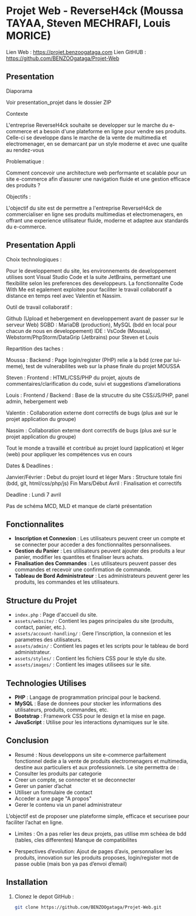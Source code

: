 # Projet Web - ReverseH4ck (Moussa TAYAA, Steven MECHRAFI, Louis MORICE)

Lien Web : https://projet.benzoogataga.com
Lien GitHUB : https://github.com/BENZOOgataga/Projet-Web

## Presentation

Diaporama

Voir presentation_projet dans le dossier ZIP

Contexte

L'entreprise ReverseH4ck souhaite se developper sur le marche du e-commerce et a besoin d'une plateforme en ligne pour vendre ses produits. 
Celle-ci se developpe dans le marche de la vente de multimedia et electromenager, en se demarcant par un style moderne et avec une qualite au rendez-vous

Problematique : 

Comment concevoir une architecture web performante et scalable pour un site e-commerce afin d’assurer une navigation fluide et une gestion efficace des produits ?

Objectifs : 

L'objectif du site est de permettre a l'entreprise ReverseH4ck de commercialiser en ligne ses produits multimedias et electromenagers, en offrant une experience utilisateur fluide, moderne et adaptee aux standards du e-commerce.


## Presentation Appli

Choix technologiques :

Pour le developpement du site, les environnements de developpement utilises sont Visual Studio Code et la suite JetBrains, permettant une flexibilite selon les preferences des developpeurs. La fonctionnalite Code With Me est egalement exploitee pour faciliter le travail collaboratif a distance en temps reel avec Valentin et Nassim.

Outil de travail collaboratif :

Github (Upload et hebergement en developpement avant de passer sur le serveur Web)
SGBD : MariaDB (production), MySQL (bdd en local pour chacun de nous en developpement)
IDE : VsCode (Moussa), Webstorm/PhpStorm/DataGrip (Jetbrains) pour Steven et Louis

Repartition des taches :

Moussa : Backend : Page login/register (PHP) relie a la bdd (cree par lui-meme), test de vulnerabilites web sur la phase finale du projet MOUSSA

Steven : Frontend : HTML/CSS/PHP du projet, ajouts de commentaires/clarification du code, suivi et suggestions d’ameliorations 

Louis : Frontend / Backend : Base de la strucutre du site CSS/JS/PHP, panel admin, hebergement web

Valentin : Collaboration externe dont correctifs de bugs (plus axé sur le projet application du groupe)

Nassim : Collaboration externe dont correctifs de bugs (plus axé sur le projet application du groupe)

Tout le monde a travaillé et contribué au projet lourd (application) et léger (web) pour appliquer les compétences vus en cours


Dates & Deadlines :

Janvier/Février : Debut du projet lourd et léger
Mars : Structure totale fini (bdd, git, html/css/php/js)
Fin Mars/Début Avril : Finalisation et correctifs

Deadline : Lundi 7 avril 

Pas de schéma MCD, MLD et manque de clarté présentation


## Fonctionnalites


- **Inscription et Connexion** : Les utilisateurs peuvent creer un compte et se connecter pour acceder a des fonctionnalites personnalisees.
- **Gestion du Panier** :  Les utilisateurs peuvent ajouter des produits a leur panier, modifier les quantites et finaliser leurs achats.
- **Finalisation des Commandes** : Les utilisateurs peuvent passer des commandes et recevoir une confirmation de commande.
- **Tableau de Bord Administrateur** : Les administrateurs peuvent gerer les produits, les commandes et les utilisateurs.

## Structure du Projet

- `index.php` : Page d'accueil du site.
- `assets/website/` : Contient les pages principales du site (produits, contact, panier, etc.).
- `assets/account-handling/` : Gere l'inscription, la connexion et les parametres des utilisateurs.
- `assets/admin/` : Contient les pages et les scripts pour le tableau de bord administrateur.
- `assets/styles/` : Contient les fichiers CSS pour le style du site.
- `assets/images/` : Contient les images utilisees sur le site.

## Technologies Utilises
- **PHP** : Langage de programmation principal pour le backend.
- **MySQL** : Base de donnees pour stocker les informations des utilisateurs, produits, commandes, etc.
- **Bootstrap** : Framework CSS pour le design et la mise en page.
- **JavaScript** : Utilise pour les interactions dynamiques sur le site.


## Conclusion 

- Resumé : 
Nous developpons un site e-commerce parfaitement fonctionnel dedie a la vente de produits electromenagers et multimedia, destine aux particuliers et aux professionnels.
Le site permettra de :
- Consulter les produits par categorie
- Creer un compte, se connecter et se deconnecter
- Gerer un panier d’achat
- Utiliser un formulaire de contact
- Acceder a une page "A propos"
- Gerer le contenu via un panel administrateur


L’objectif est de proposer une plateforme simple, efficace et securisee pour faciliter l’achat en ligne.

- Limites : On a pas relier les deux projets, pas utilise mm schéea de bdd (tables, cles differentes)
Manque de compatibilites

- Perspectives d’evolution: Ajout de pages d’avis, personnaliser les produits, innovation sur les produits proposes, login/register mot de passe oublie (mais bon ya pas d’envoi d’email) 

## Installation
1. Clonez le depot GitHub :
   ```bash
   git clone https://github.com/BENZOOgataga/Projet-Web.git
